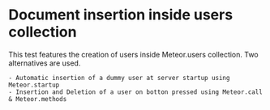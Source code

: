 # Document insertion inside users collection

This test features the creation of users inside Meteor.users collection. Two alternatives are used.

	- Automatic insertion of a dummy user at server startup using Meteor.startup
	- Insertion and Deletion of a user on botton pressed using Meteor.call & Meteor.methods